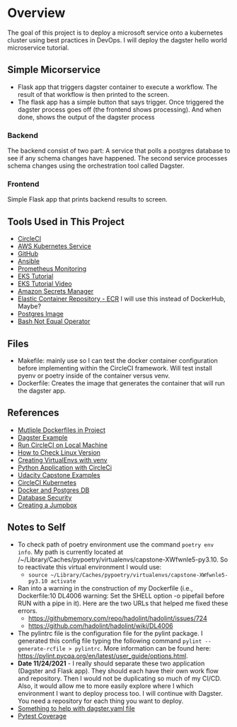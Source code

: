 # Overview

The goal of this project is to deploy a microsoft service onto a kubernetes cluster using best practices in DevOps.  I will deploy the dagster hello world microservice tutorial.

## Simple Micorservice

- Flask app that triggers dagster container to execute a workflow.  The result of that workflow is then printed to the screen.
- The flask app has a simple button that says trigger.  Once triggered the dagster process goes off (the frontend shows processing).  And when done, shows the output of the dagster process

### Backend

The backend consist of two part: A service that polls a postgres database to see if any schema changes have happened. The second service processes schema changes using the orchestration tool called Dagster.  

### Frontend

Simple Flask app that prints backend results to screen.

## Tools Used in This Project

- [CircleCI](app.circleci.com)
- [AWS Kubernetes Service](https://www.eksworkshop.com/010_introduction/)
- [GitHub](https://github.com/acholonu/DevOps_Capstone)
- [Ansible](ttps://docs.ansible.com/ansible/latest/cli/ansible-playbook.html)
- [Prometheus Monitoring](#test)
- [EKS Tutorial](https://www.eksworkshop.com/010_introduction/)
- [EKS Tutorial Video](https://www.youtube.com/watch?v=-zmUxsrYw2I&t=7s)
- [Amazon Secrets Manager](https://aws.amazon.com/secrets-manager/)
- [Elastic Container Repository - ECR](https://aws.amazon.com/ecr/) I will use this instead of DockerHub, Maybe?
- [Postgres Image](https://hub.docker.com/_/postgres)
- [Bash Not Equal Operator](https://linuxtect.com/linux-bash-not-equal-ne-operators-tutorial/)

## Files

- Makefile: mainly use so I can test the docker container configuration before implementing within the CircleCI framework.  Will test install pyenv or poetry inside of the container versus venv.
- Dockerfile: Creates the image that generates the container that will run the dagster app.

## References

- [Mutliple Dockerfiles in Project](https://stackoverflow.com/questions/27409761/docker-multiple-dockerfiles-in-project)
- [Dagster Example](https://github.com/dagster-io/dagster/tree/master/examples/hacker_news)
- [Run CircleCI on Local Machine](https://circleci.com/docs/2.0/local-cli/#processing-a-config)
- [How to Check Linux Version](https://www.cyberciti.biz/faq/how-to-check-os-version-in-linux-command-line/)
- [Creating VirtualEnvs with venv](https://docs.python.org/3/library/venv.html)
- [Python Application with CircleCi](https://circleci.com/docs/2.0/language-python/)
- [Udacity Capstone Examples](https://knowledge.udacity.com/questions/55383)
- [CircleCI Kubernetes](https://circleci.com/developer/orbs/orb/circleci/aws-eks#usage-create-eks-cluster)
- [Docker and Postgres DB](https://dev.to/andre347/how-to-easily-create-a-postgres-database-in-docker-4moj)
- [Database Security](https://docs.oracle.com/cd/B13789_01/network.101/b10773/apdvntro.htm)
- [Creating a Jumpbox](https://aws.amazon.com/premiumsupport/knowledge-center/rds-connect-ec2-bastion-host/)

## Notes to Self

- To check path of poetry environment use the command `poetry env info`.  My path is currently located at /~/Library/Caches/pypoetry/virtualenvs/capstone-XWfwnle5-py3.10.  So to reactivate this virtual environment I would use:
  - `source ~/Library/Caches/pypoetry/virtualenvs/capstone-XWfwnle5-py3.10 activate`
- Ran into a warning in the construction of my Dockerfile (i.e., Dockerfile:10 DL4006 warning: Set the SHELL option -o pipefail before RUN with a pipe in it).  Here are the two URLs that helped me fixed these errors.
  - <https://githubmemory.com/repo/hadolint/hadolint/issues/724>
  - <https://github.com/hadolint/hadolint/wiki/DL4006>
- The pylintrc file is the configuration file for the pylint package.  I generated this config file typing the following command `pylint --generate-rcfile > pylintrc`. More information can be found here: <https://pylint.pycqa.org/en/latest/user_guide/options.html>.
- **Date 11/24/2021** - I really should separate these two application (Dagster and Flask app).  They should each have their own work flow and repository.  Then I would not be duplicating so much of my CI/CD.  Also, it would allow me to more easily explore where I which environment I want to deploy process too. I will continue with Dagster. You need a repository for each thing you want to deploy.
- [Something to help with dagster.yaml file](https://github.com/dagster-io/dagster/issues/3079)
- [Pytest Coverage](https://breadcrumbscollector.tech/how-to-use-code-coverage-in-python-with-pytest/)
